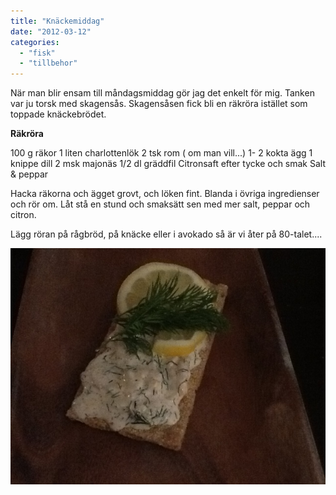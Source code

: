 ```yaml
---
title: "Knäckemiddag"
date: "2012-03-12"
categories: 
  - "fisk"
  - "tillbehor"
---
```


När man blir ensam till måndagsmiddag gör jag det enkelt för mig. Tanken var ju torsk med skagensås. Skagensåsen fick bli en räkröra istället som toppade knäckebrödet.

**Räkröra**

100 g räkor 1 liten charlottenlök 2 tsk rom ( om man vill...) 1- 2 kokta ägg 1 knippe dill 2 msk majonäs 1/2 dl gräddfil Citronsaft efter tycke och smak Salt & peppar

Hacka räkorna och ägget grovt, och löken fint. Blanda i övriga ingredienser och rör om. Låt stå en stund och smaksätt sen med mer salt, peppar och citron.

Lägg röran på rågbröd, på knäcke eller i avokado så är vi åter på 80-talet....  
  
![20120312-204049.jpg](/static/img/20120312-204049.jpg)
